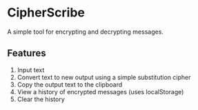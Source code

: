# CipherScribe

A simple tool for encrypting and decrypting messages.

## Features

1. Input text
2. Convert text to new output using a simple substitution cipher
3. Copy the output text to the clipboard
4. View a history of encrypted messages (uses localStorage)
5. Clear the history
